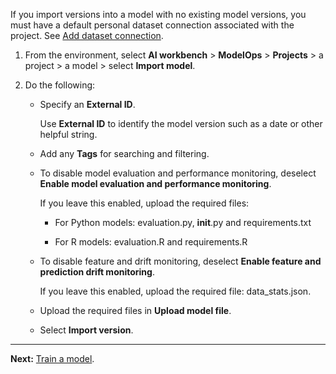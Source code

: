 If you import versions into a model with no existing model versions, you must have a default personal dataset connection associated with the project. See [Add dataset connection](vpe1725389258480.md).

1.  From the environment, select **AI workbench** > **ModelOps** > **Projects** > a project > a model > select **Import model**.


1.  Do the following:

    -   Specify an **External ID**.

        Use **External ID** to identify the model version such as a date or other helpful string.


    -   Add any **Tags** for searching and filtering.


    -   To disable model evaluation and performance monitoring, deselect **Enable model evaluation and performance monitoring**.

        If you leave this enabled, upload the required files:

        -   For Python models: evaluation.py, __init__.py and requirements.txt


        -   For R models: evaluation.R and requirements.R


    -   To disable feature and drift monitoring, deselect **Enable feature and prediction drift monitoring**.

        If you leave this enabled, upload the required file: data_stats.json.


    -   Upload the required files in **Upload model file**.


    -   Select **Import version**.


---

**Next:** [Train a model](etl1725408512818.md).

